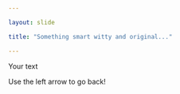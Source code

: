 ```yaml
---

layout: slide

title: "Something smart witty and original..."

---
```


Your text

Use the left arrow to go back!
